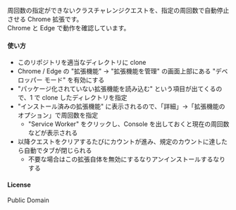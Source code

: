 周回数の指定ができないクラスチャレンジクエストを、指定の周回数で自動停止させる Chrome 拡張です。  
Chrome と Edge で動作を確認しています。

#### 使い方
- このリポジトリを適当なディレクトリに clone
- Chrome / Edge の "拡張機能" -> "拡張機能を管理" の画面上部にある "デベロッパー モード" を有効にする
- "パッケージ化されていない拡張機能を読み込む" という項目が出てくるので、1 で clone したディレクトリを指定
- "インストール済みの拡張機能" に表示されるので、「詳細」→「拡張機能のオプション」で周回数を指定
  - "Service Worker" をクリックし、Console を出しておくと現在の周回数などが表示される
- 以降クエストをクリアするたびにカウントが進み、規定のカウントに達したら自動でタブが閉じられる
  - 不要な場合はこの拡張自体を無効にするなりアンインストールするなりする

#### License
Public Domain
